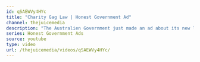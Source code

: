 ```yaml
---
id: qSAEWVy4HYc
title: "Charity Gag Law | Honest Government Ad"
channel: thejuicemedia
description: "The Australien Government just made an ad about its new law to silence charities and community groups and it's surprisingly honest and informative."
series: Honest Government Ads
source: youtube
type: video
url: /thejuicemedia/videos/qSAEWVy4HYc/
---
```

